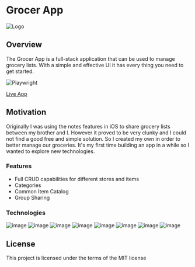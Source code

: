 
# Grocer App

![Logo](https://github.com/DMC09/grocer-app-ui/assets/43209397/5722a9fe-c4c5-4f50-8fe2-62a2297e001c)




## Overview
The Grocer App is a full-stack application that can be used to manage grocery lists. With a simple and effective UI it has every thing you need to get started.

![Playwright](https://github.com/DMC09/grocer-app-ui/actions/workflows/playwright.yml/badge.svg)

[Live App](https://grocer-app-ui.vercel.app/)



## Motivation

Originally I was using the notes features in iOS to share grocery lists between my brother and I. However it proved to be very clunky and I could not find a good free and simple solution. So I created my own in order to better manage our groceries. It's my first time building an app in a while so I wanted to explore new technologies.
	

### Features 

* Full CRUD capabilities for different stores and items
* Categories
* Common Item Catalog
* Group Sharing

### Technologies


![image](https://img.shields.io/badge/TypeScript-007ACC?style=for-the-badge&logo=typescript&logoColor=white)
![image](https://img.shields.io/badge/React-20232A?style=for-the-badge&logo=react&logoColor=61DAFB)
![image](https://img.shields.io/badge/next%20js-000000?style=for-the-badge&logo=nextdotjs&logoColor=white)
![image](https://img.shields.io/badge/Supabase-181818?style=for-the-badge&logo=supabase&logoColor=white)
![image](https://img.shields.io/badge/Vercel-000000?style=for-the-badge&logo=vercel&logoColor=white)
![image](https://img.shields.io/badge/Material%20UI-007FFF?style=for-the-badge&logo=mui&logoColor=white)
![image](https://img.shields.io/badge/PostgreSQL-316192?style=for-the-badge&logo=postgresql&logoColor=white)
![image](https://img.shields.io/badge/Playwright-45ba4b?style=for-the-badge&logo=Playwright&logoColor=white)

## License 
This project is licensed under the terms of the MIT license
